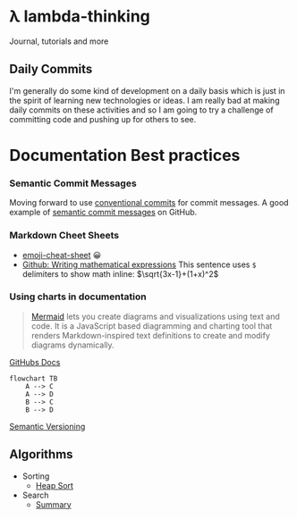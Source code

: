 # λ lambda-thinking
Journal, tutorials and more

## Daily Commits
I'm generally do some kind of development on a daily basis which is just in the spirit of learning new technologies or ideas. I am really bad at making daily commits on these activities and so I am going to try a challenge of committing code and pushing up for others to see.

# Documentation Best practices

### Semantic Commit Messages

Moving forward to use [conventional commits](https://www.conventionalcommits.org/en/v1.0.0/#summary) for commit messages. A good example of [semantic commit messages](https://gist.github.com/joshbuchea/6f47e86d2510bce28f8e7f42ae84c716) on GitHub.

### Markdown Cheet Sheets
- [emoji-cheat-sheet](https://github.com/ikatyang/emoji-cheat-sheet/blob/master/README.md) :grinning:
- [Github: Writing mathematical expressions](https://docs.github.com/en/get-started/writing-on-github/working-with-advanced-formatting/writing-mathematical-expressions)
This sentence uses `$` delimiters to show math inline:  $\sqrt{3x-1}+(1+x)^2$

### Using charts in documentation

> [Mermaid](https://mermaid-js.github.io/mermaid/#/README) lets you create diagrams and visualizations using text and code.
> It is a JavaScript based diagramming and charting tool that renders Markdown-inspired text definitions to create and modify diagrams dynamically.

[GitHubs Docs](https://docs.github.com/en/get-started/writing-on-github/working-with-advanced-formatting/creating-diagrams)

```mermaid
flowchart TB
    A --> C
    A --> D
    B --> C
    B --> D
```

[Semantic Versioning](https://semver.org)

## Algorithms
- Sorting
    - [Heap Sort](./algorithms/sort/heapSort.md)
- Search
    - [Summary](./algorithms/search/index.md)
